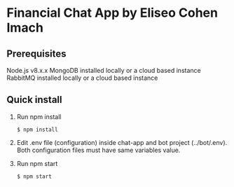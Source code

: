 # Financial Chat App by Eliseo Cohen Imach

## Prerequisites
Node.js v8.x.x
MongoDB installed locally or a cloud based instance
RabbitMQ installed locally or a cloud based instance

## Quick install
1. Run npm install
    ```
    $ npm install
    ```

2. Edit .env file (configuration) inside chat-app and bot project (../bot/.env). 
   Both configuration files must have same variables value.
   
3. Run npm start
    ```
    $ npm start
    ```